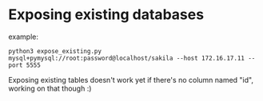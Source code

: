 # Exposing existing databases

example:

```
python3 expose_existing.py mysql+pymysql://root:password@localhost/sakila --host 172.16.17.11 --port 5555
```

Exposing existing tables doesn't work yet if there's no column named "id", working on that though :)
